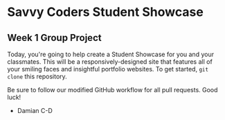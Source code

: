 # Savvy Coders Student Showcase
## Week 1 Group Project

Today, you're going to help create a Student Showcase for you and your classmates. This will be a responsively-designed site that features all of your smiling faces and insightful portfolio websites. To get started, `git clone` this repository. 

Be sure to follow our modified GitHub workflow for all pull requests. Good luck!

- Damian C-D